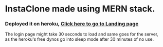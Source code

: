 # InstaClone made using MERN stack.

<h3> Deployed it on heroku, <a href="https://ig11.herokuapp.com/"> Click here to go to Landing page </a> </h3>
<p>
The login page might take 30 seconds to load and same goes for the server, as the heroku's free dynos go into sleep mode after 30 minutes of no use.
  </p>
